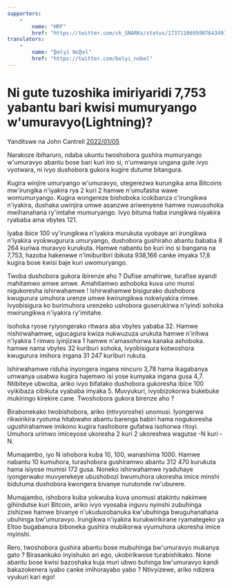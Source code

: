```yaml
---
supporters: 
    - 
        name: "HRF"
        href: "https://twitter.com/ck_SNARKs/status/1737110695907643491"
translators: 
    - 
        name: "₿elyï No₿el"
        href: "https://twitter.com/belyi_nobel"
---
```


# Ni gute tuzoshika imiriyaridi 7,753 yabantu bari kwisi mumuryango w'umuravyo(Lightning)?

Yanditswe na John Cantrell [2022/01/05](https://twitter.com/JohnCantrell97/status/1478794692313632768)

<LanguageDropdown/>

Narakoze ibiharuro, ndaba ukuntu twoshobora gushira mumuryango w'umuravyo abantu bose bari kuri ino si, n'umwanya ungana gute  ivyo vyotwara, ni ivyo dushobora gukora kugire dutume bitangura.

Kugira winjire umuryango w'umuravyo, utegerezwa kurungika ama Bitcoins mw'irungika n'iyakira rya 2 kuri 2 hamwe n'umufasha wawe womumuryango. Kugira wongereze bishoboka icokibanza c'irungikwa n'iyakira, dushaka uwinjira umwe asanzwe ariwenyene hamwe nuwusohoka mwihanahana ry'imtahe mumuryango. Ivyo bituma haba irungikwa niyakira ryababa ama vbytes 121.

Iyaba ibice 100 vy'irungikwa n'iyakira murukuta vyobaye ari irungikwa n'iyakira vyokwugurura umuryango, dushobora gushiraho abantu bababa 8 264 kuriwa muravyo kurukuta. Hamwe nabantu bo kuri ino si bangana na 7,753, hazoba hakenewe n'imiburibiri ibikuta 938,166 canke imyaka 17,8 kugira bose kwisi baje kuri uwomuryango.

Twoba dushobora gukora ibirenze aho ? Dufise amahirwe, turafise ayandi mahitamwo amwe amwe. Amahitamwo ashoboka kuva uno munsi nigukoresha ishirwahamwe ! Ishirwahamwe bisigurako dushobora kwugurura umuhora urenze umwe kwirungikwa nokwiyakira rimwe. Ivyobisigura ko burimuhora urenzeko ushobora guserukirwa n'iyindi sohoka mwirungikwa n'iyakira ry'imitahe.

Isohoka ryose ryiyongerako ritwara aba vbytes yababa 32. Hamwe nishirwahamwe, ugucagura kwiza nukwuzuza urukuta hamwe n'irihwa n'iyakira 1 rimwo iyinjizwa 1 hamwe n'amasohorwa kanaka ashoboka. hamwe nama vbytes 32 kuriburi sohoka, ivyobisigura kotwoshora kwugurura imihora ingana 31 247 kuriburi rukuta. 

Ishirwahamwe riduha inyongera ingana nincuro 3,78 hama ikagabanya umwanya usabwa kugira hajemwo isi yose kumyaka ingana gusa 4,7. Ntibiteye ubwoba, ariko ivyo bifatako dushobora gukoresha ibice 100 vyikibaza cibikuta vyababa imyaka 5. Muvyukuri, ivyobizokorwa bukebuke mukiringo kirekire cane. Twoshobora gukora birenze aho ?

Birabonekako twobishobora, ariko (ntivyoroshe) unomusi. Iyongerwa rikwirikira ryotuma hitabwaho abantu barenga babiri hama nogukoresha ugushirahamwe imikono kugira hashobore gufatwa isohorwa ritoyi. Umuhora urimwo imiceyose ukoresha 2 kuri 2 ukoreshwa wagutse -N kuri -N.

Mumajambo, iyo N ishobora kuba 10, 100, wanashima 1000. Hamwe nabantu 10 kumuhora, turashobora gushiramwo abantu 312 470 kurukuta hama isiyose mumisi 172 gusa. Noneko ishirwahamwe ryaduhaye iyongerwako muvyerekeye ubushobozi bwumuhora ukoresha imice minshi bidutuma dushobora kwongera bivanye nurutonde rw'uburere.

Mumajambo, ishobora kuba yokwuba kuva unomusi atakintu nakimwe gihindutse kuri Bitcoin, ariko ivyo vyosaba inguvu nyinshi zubuhinga zishizwe hamwe bivanye n'ukudusobanuka kw'ubuhinga bwuguhanahana ubuhinga bw'umuravyo. Irungikwa n'iyakira kurukwirikirane  ryamategeko ya Eltoo  bugabanura biboneka gushira mubikorwa vyumuhora  ukoresha imice myinshi.

Rero, twoshobora gushira abantu bose mubuhinga bw'umuravyo mukanya gato ? Birasankuko inyishuko ari ego, ukobirikwose turabishikako. None abantu bose kwisi bazoshaka kuja muri ubwo buhinga bw'umuravyo kandi bakazokenera iyabo  canke imihorayabo yabo ? Ntivyizewe,  ariko ndizera vyukuri kari ego!
